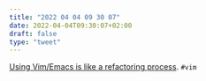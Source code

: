 ```yaml
---
title: "2022 04 04 09 30 07"
date: 2022-04-04T09:30:07+02:00
draft: false
type: "tweet"
---
```

[Using Vim/Emacs is like a refactoring process](https://yiming.dev/blog/2018/01/28/using-vim-emacs-is-like-a-refactoring-process/). `#vim`
